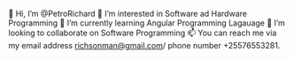 👋 Hi, I’m @PetroRichard
👀 I’m interested in Software ad Hardware Programming 
🌱 I’m currently learning Angular Programming Lagauage
💞️ I’m looking to collaborate on Software Programming
📫 You can reach me via my email address richsonman@gmail.com/ phone number +25576553281.
